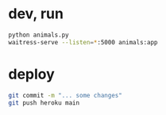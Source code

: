 
# dev, run
```bash
python animals.py
waitress-serve --listen=*:5000 animals:app
```

# deploy
```bash
git commit -m "... some changes"
git push heroku main
```
